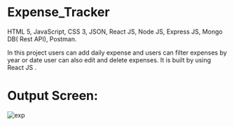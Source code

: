 # Expense_Tracker

 HTML 5, JavaScript, CSS 3, JSON, React JS, Node JS, Express JS, Mongo DB( Rest API), Postman.

In this project users can add daily expense and users can filter expenses by year or date user can also edit and delete expenses. It is built by using React JS .


# Output Screen:

![exp](https://user-images.githubusercontent.com/108225877/181173620-d35e7132-8a8d-42ab-8131-0e6d62c9db38.png)
